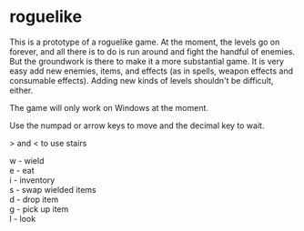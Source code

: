 # roguelike

This is a prototype of a roguelike game.  At the moment, the levels go on forever, and all there is to do is run around and fight the handful of enemies.  But the groundwork is there to make it a more substantial game.  It is very easy add new enemies, items, and effects (as in spells, weapon effects and consumable effects).  Adding new kinds of levels shouldn't be difficult, either.    

The game will only work on Windows at the moment.

Use the numpad or arrow keys to move and the decimal key to wait.

\> and < to use stairs

w - wield <br>
e - eat <br>
i - inventory <br>
s - swap wielded items <br>
d - drop item <br>
g - pick up item <br>
l - look
